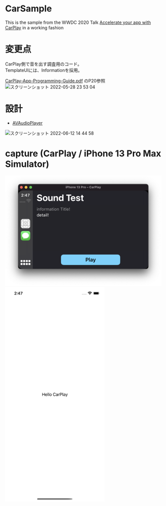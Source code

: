# CarSample

This is the sample from the WWDC 2020 Talk [Accelerate your app with CarPlay](https://developer.apple.com/wwdc20/10635) in a working fashion

# 変更点

CarPlay側で音を出す調査用のコード。<br>
TemplateUIには、Informationを採用。<br>

[CarPlay-App-Programming-Guide.pdf](https://developer.apple.com/carplay/documentation/CarPlay-App-Programming-Guide.pdf) のP20参照<br>
<img width="707" alt="スクリーンショット 2022-05-28 23 53 04" src="https://user-images.githubusercontent.com/16476224/170830705-c0624ded-3fb9-43fd-92cc-6c0f69a3b0f6.png">

# 設計

- [AVAudioPlayer](https://developer.apple.com/documentation/avfaudio/avaudioplayer)

<img width="1035" alt="スクリーンショット 2022-06-12 14 44 58" src="https://user-images.githubusercontent.com/16476224/173217527-c9efa5af-0109-403a-a973-01fc87045d5d.png">


# capture (CarPlay / iPhone 13 Pro Max Simulator)
<img src="https://github.com/LeoAndo/CarSample/blob/sound_sample/carPlay.png" width=600 />
<img src="https://github.com/LeoAndo/CarSample/blob/sound_sample/iPhone13Pro_iOS15_5.png" width=320 />

